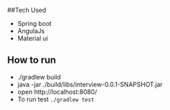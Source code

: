 ##Tech Used 
- Spring boot
- AngulaJs
- Material ui
## How to run
- ./gradlew build
- java -jar ./build/libs/interview-0.0.1-SNAPSHOT.jar
- open http://localhost:8080/
- To run test `./gradlew test`

